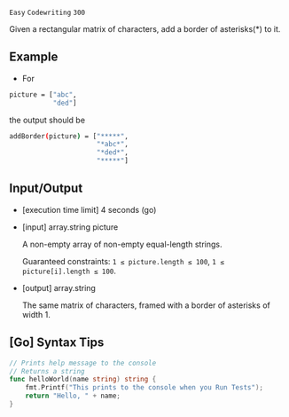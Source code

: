 `Easy`	`Codewriting` 	`300`

Given a rectangular matrix of characters, add a border of asterisks(*) to it.

## Example

- For

``` bash
picture = ["abc",
           "ded"]
```

the output should be

``` bash
addBorder(picture) = ["*****",
                      "*abc*",
                      "*ded*",
                      "*****"]
```

## Input/Output

- [execution time limit] 4 seconds (go)

- [input] array.string picture

    A non-empty array of non-empty equal-length strings.

    Guaranteed constraints:
    `1 ≤ picture.length ≤ 100`,
    `1 ≤ picture[i].length ≤ 100`.

- [output] array.string

    The same matrix of characters, framed with a border of asterisks of width 1.

## [Go] Syntax Tips

``` go
// Prints help message to the console
// Returns a string
func helloWorld(name string) string {
    fmt.Printf("This prints to the console when you Run Tests");
    return "Hello, " + name;
}
```
